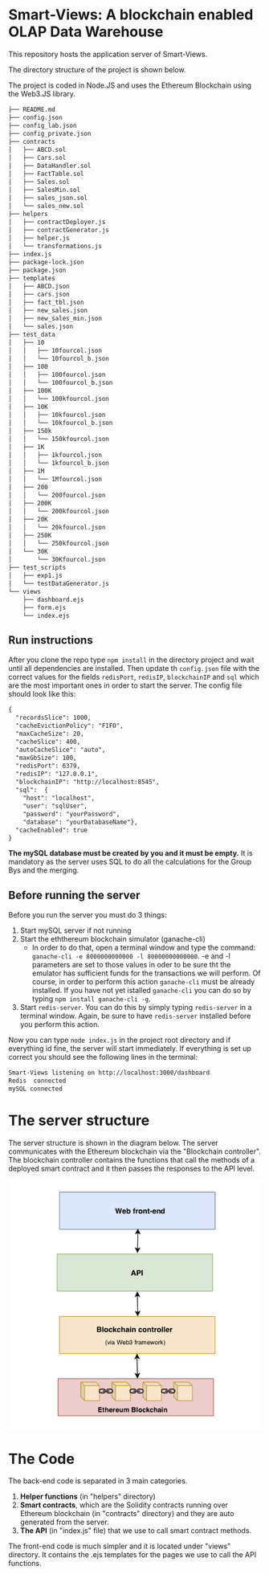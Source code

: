 # Smart-Views: A blockchain enabled OLAP Data Warehouse
This repository hosts the application server of Smart-Views.
 
The directory structure of the project is shown below.

The project is coded in Node.JS and uses the Ethereum Blockchain using the Web3.JS library.
```
├── README.md
├── config.json
├── config_lab.json
├── config_private.json
├── contracts
│   ├── ABCD.sol
│   ├── Cars.sol
│   ├── DataHandler.sol
│   ├── FactTable.sol
│   ├── Sales.sol
│   ├── SalesMin.sol
│   ├── sales_json.sol
│   └── sales_new.sol
├── helpers
│   ├── contractDeployer.js
│   ├── contractGenerator.js
│   ├── helper.js
│   └── transformations.js
├── index.js
├── package-lock.json
├── package.json
├── templates
│   ├── ABCD.json
│   ├── cars.json
│   ├── fact_tbl.json
│   ├── new_sales.json
│   ├── new_sales_min.json
│   └── sales.json
├── test_data
│   ├── 10
│   │   ├── 10fourcol.json
│   │   └── 10fourcol_b.json
│   ├── 100
│   │   ├── 100fourcol.json
│   │   └── 100fourcol_b.json
│   ├── 100K
│   │   └── 100kfourcol.json
│   ├── 10K
│   │   ├── 10kfourcol.json
│   │   └── 10kfourcol_b.json
│   ├── 150k
│   │   └── 150kfourcol.json
│   ├── 1K
│   │   ├── 1kfourcol.json
│   │   └── 1kfourcol_b.json
│   ├── 1M
│   │   └── 1Mfourcol.json
│   ├── 200
│   │   └── 200fourcol.json
│   ├── 200K
│   │   └── 200kfourcol.json
│   ├── 20K
│   │   └── 20kfourcol.json
│   ├── 250K
│   │   └── 250kfourcol.json
│   └── 30K
│       └── 30Kfourcol.json
├── test_scripts
│   ├── exp1.js
│   └── testDataGenerator.js
└── views
    ├── dashboard.ejs
    ├── form.ejs
    └── index.ejs
```
## Run instructions
After you clone the repo type ```npm install``` in the directory project and wait until all dependencies are installed. Then update th ```config.json``` file with the correct values for the fields ```redisPort```, ```redisIP```, ```blockchainIP``` and ```sql``` which are the most important ones in order to start the server.
The config file should look like this:
```
{
  "recordsSlice": 1000,
  "cacheEvictionPolicy": "FIFO",
  "maxCacheSize": 20,
  "cacheSlice": 400,
  "autoCacheSlice": "auto",
  "maxGbSize": 100,
  "redisPort": 6379,
  "redisIP": "127.0.0.1",
  "blockchainIP": "http://localhost:8545",
  "sql":  {
    "host": "localhost",
    "user": "sqlUser",
    "password": "yourPassword",
    "database": "yourDatabaseName"},
  "cacheEnabled": true
}
```
**The mySQL database must be created by you and it must be empty.**
It is mandatory as the server uses SQL to do all the calculations for the Group Bys and the merging.

## Before running the server
Before you run the server you must do 3 things:

1) Start mySQL server if not running
2) Start the eththereum blockchain simulator (ganache-cli)
    * In order to do that, open a terminal window and type the command: ```ganache-cli -e 8000000000000 -l 80000000000000```. -e and -l parameters are set to those values in oder to be sure tht the emulator has sufficient funds for the transactions we will perform.
    Of course, in order to perform this action ```ganache-cli``` must be already installed. If you have not yet istalled ```ganache-cli``` you can do so by typing ```npm install ganache-cli -g```.
3) Start ```redis-server```.  You can do this by simply typing ```redis-server``` in a terminal window. Again, be sure to have ```redis-server``` installed before you perform this action.

Now you can type ```node index.js``` in the project root directory and if everything id fine, the server will start immediately.
If everything is set up correct you should see the following lines in the terminal:
```
Smart-Views listening on http://localhost:3000/dashboard
Redis  connected
mySQL connected
``` 

# The server structure
The server structure is shown in the diagram below.
The server communicates with the Ethereum blockchain via the "Blockchain controller". 
The blockchain controller contains the functions that call the methods of a deployed smart contract and it then passes the responses to the API level.

<img src="structure.png" width="580" align="center">

# The Code
The back-end code is separated in 3 main categories.
1) **Helper functions** (in "helpers" directory)
2) **Smart contracts**, which are the Solidity contracts running over Ethereum blockchain (in "contracts" directory) and they are auto generated from the server.
3) **The API** (in "index.js" file) that we use to call smart contract methods.

The front-end code is much simpler and it is located under "views" directory. 
It contains the .ejs templates for the pages we use to call the API functions.


